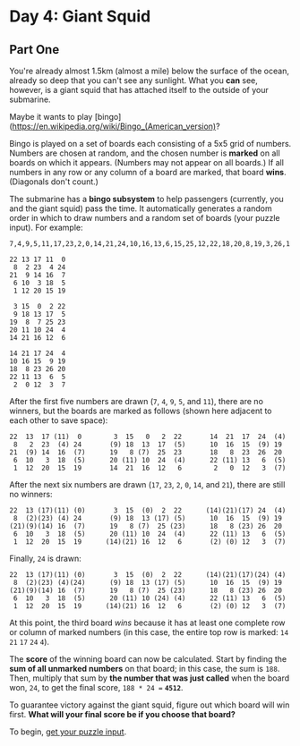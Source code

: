 # Day 4: Giant Squid

## Part One

You're already almost 1.5km (almost a mile) below the surface of the ocean,
already so deep that you can't see any sunlight. What you **can** see, however,
is a giant squid that has attached itself to the outside of your submarine.

Maybe it wants to play
[bingo](https://en.wikipedia.org/wiki/Bingo_(American_version)?

Bingo is played on a set of boards each consisting of a 5x5 grid of numbers.
Numbers are chosen at random, and the chosen number is **marked** on all boards
on which it appears. (Numbers may not appear on all boards.) If all numbers in
any row or any column of a board are marked, that board **wins**. (Diagonals
don't count.)

The submarine has a **bingo subsystem** to help passengers (currently, you and
the giant squid) pass the time. It automatically generates a random order in
which to draw numbers and a random set of boards (your puzzle input). For
example:

    7,4,9,5,11,17,23,2,0,14,21,24,10,16,13,6,15,25,12,22,18,20,8,19,3,26,1

    22 13 17 11  0
     8  2 23  4 24
    21  9 14 16  7
     6 10  3 18  5
     1 12 20 15 19

     3 15  0  2 22
     9 18 13 17  5
    19  8  7 25 23
    20 11 10 24  4
    14 21 16 12  6

    14 21 17 24  4
    10 16 15  9 19
    18  8 23 26 20
    22 11 13  6  5
     2  0 12  3  7

After the first five numbers are drawn (`7`, `4`, `9`, `5`, and `11`), there
are no winners, but the boards are marked as follows (shown here adjacent to
each other to save space):

    22  13  17 (11)  0        3  15   0   2  22       14  21  17  24  (4)
     8   2  23  (4) 24       (9) 18  13  17  (5)      10  16  15  (9) 19
    21  (9) 14  16  (7)      19   8 (7)  25  23       18   8  23  26  20
     6  10   3  18  (5)      20 (11) 10  24  (4)      22 (11) 13   6  (5)
     1  12  20  15  19       14  21  16  12   6        2   0  12   3  (7)

After the next six numbers are drawn (`17`, `23`, `2`, `0`, `14`, and `21`),
there are still no winners:

    22  13 (17)(11) (0)       3  15  (0)  2  22      (14)(21)(17) 24  (4)
     8  (2)(23) (4) 24       (9) 18  13 (17) (5)      10  16  15  (9) 19
    (21)(9)(14) 16  (7)      19   8 (7)  25 (23)      18   8 (23) 26  20
     6  10   3  18  (5)      20 (11) 10  24  (4)      22 (11) 13   6  (5)
     1  12  20  15  19      (14)(21) 16  12   6       (2) (0) 12   3  (7)

Finally, `24` is drawn:

    22  13 (17)(11) (0)       3  15  (0)  2  22      (14)(21)(17)(24) (4)
     8  (2)(23) (4)(24)      (9) 18  13 (17) (5)      10  16  15  (9) 19
    (21)(9)(14) 16  (7)      19   8 (7)  25 (23)      18   8 (23) 26  20
     6  10   3  18  (5)      20 (11) 10 (24) (4)      22 (11) 13   6  (5)
     1  12  20  15  19      (14)(21) 16  12   6       (2) (0) 12   3  (7)

At this point, the third board _wins_ because it has at least one complete row
or column of marked numbers (in this case, the entire top row is marked:
`14` `21` `17` `24` `4`).

The **score** of the winning board can now be calculated. Start by finding the
**sum of all unmarked numbers** on that board; in this case, the sum is `188`.
Then, multiply that sum by **the number that was just called** when the board
won, `24`, to get the final score, `188 * 24 =` **`4512`**.

To guarantee victory against the giant squid, figure out which board will win
first. **What will your final score be if you choose that board?**

To begin, [get your puzzle input](input).
